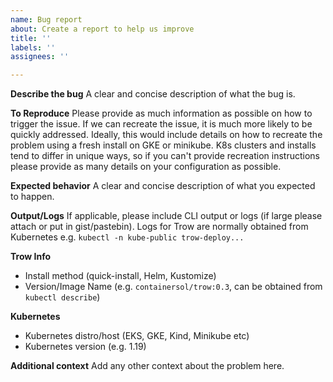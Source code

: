 ```yaml
---
name: Bug report
about: Create a report to help us improve
title: ''
labels: ''
assignees: ''

---
```


**Describe the bug**
A clear and concise description of what the bug is.

**To Reproduce**
Please provide as much information as possible on how to trigger the issue. If we can recreate the issue, it is much more likely to be quickly addressed. Ideally, this would include details on how to recreate the problem using a fresh install on GKE or minikube. K8s clusters and installs tend to differ in unique ways, so if you can't provide recreation instructions please provide as many details on your configuration as possible.

**Expected behavior**
A clear and concise description of what you expected to happen.

**Output/Logs**
If applicable, please include CLI output or logs (if large please attach or put in gist/pastebin).
Logs for Trow are normally obtained from Kubernetes e.g. `kubectl -n kube-public trow-deploy...`

**Trow Info**
 - Install method (quick-install, Helm, Kustomize)
 - Version/Image Name (e.g. `containersol/trow:0.3`, can be obtained from `kubectl describe`) 

**Kubernetes**
 - Kubernetes distro/host (EKS, GKE, Kind, Minikube etc)
 - Kubernetes version (e.g. 1.19)


**Additional context**
Add any other context about the problem here.
